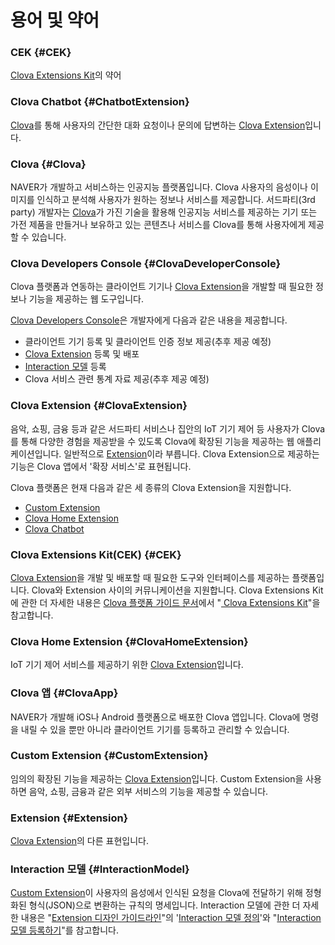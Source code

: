 # 용어 및 약어

### CEK {#CEK}

[Clova Extensions Kit](#CEK)의 약어

### Clova Chatbot {#ChatbotExtension}

<a href="https://developers.naver.com/docs/clova/guide/" target="_blank">Clova</a>를 통해 사용자의 간단한 대화 요청이나 문의에 답변하는 [Clova Extension](#ClovaExtension)입니다.

### Clova {#Clova}

NAVER가 개발하고 서비스하는 인공지능 플랫폼입니다. Clova 사용자의 음성이나 이미지를 인식하고 분석해 사용자가 원하는 정보나 서비스를 제공합니다. 서드파티(3rd party) 개발자는 <a href="http://clova.ai" target="_blank">Clova</a>가 가진 기술을 활용해 인공지능 서비스를 제공하는 기기 또는 가전 제품을 만들거나 보유하고 있는 콘텐츠나 서비스를 Clova를 통해 사용자에게 제공할 수 있습니다.

### Clova Developers Console {#ClovaDeveloperConsole}

Clova 플랫폼과 연동하는 클라이언트 기기나 [Clova Extension](#ClovaExtension)을 개발할 때 필요한 정보나 기능을 제공하는 웹 도구입니다.

<a href="https://developers.naver.com/console/clova/" target="_blank">Clova Developers Console</a>은 개발자에게 다음과 같은 내용을 제공합니다.

* 클라이언트 기기 등록 및 클라이언트 인증 정보 제공(추후 제공 예정)
* [Clova Extension](#ClovaExtension) 등록 및 배포
* [Interaction 모델](#InteractionModel) 등록
* Clova 서비스 관련 통계 자료 제공(추후 제공 예정)

### Clova Extension {#ClovaExtension}

음악, 쇼핑, 금융 등과 같은 서드파티 서비스나 집안의 IoT 기기 제어 등 사용자가 Clova를 통해 다양한 경험을 제공받을 수 있도록 Clova에 확장된 기능을 제공하는 웹 애플리케이션입니다. 일반적으로 [Extension](#Extension)이라 부릅니다. Clova Extension으로 제공하는 기능은 Clova 앱에서 '확장 서비스'로 표현됩니다.

Clova 플랫폼은 현재 다음과 같은 세 종류의 Clova Extension을 지원합니다.

* [Custom Extension](#CustomExtension)
* [Clova Home Extension](#ClovaHomeExtension)
* [Clova Chatbot](#ChatbotExtension)

### Clova Extensions Kit(CEK) {#CEK}

[Clova Extension](#ClovaExtension)을 개발 및 배포할 때 필요한 도구와 인터페이스를 제공하는 플랫폼입니다. Clova와 Extension 사이의 커뮤니케이션을 지원합니다. Clova Extensions Kit에 관한 더 자세한 내용은 <a href="https://developers.naver.com/docs/clova/guide/" target="_blank">Clova 플랫폼 가이드 문서</a>에서 "<a href="https://developers.naver.com/docs/clova/guide/CEK/CEK_Overview.md" target="_blank"> Clova Extensions Kit</a>"을 참고합니다.

### Clova Home Extension {#ClovaHomeExtension}

IoT 기기 제어 서비스를 제공하기 위한 [Clova Extension](#ClovaExtension)입니다.

### Clova 앱 {#ClovaApp}

NAVER가 개발해 iOS나 Android 플랫폼으로 배포한 Clova 앱입니다. Clova에 명령을 내릴 수 있을 뿐만 아니라 클라이언트 기기를 등록하고 관리할 수 있습니다.

### Custom Extension {#CustomExtension}

임의의 확장된 기능을 제공하는 [Clova Extension](#ClovaExtension)입니다. Custom Extension을 사용하면 음악, 쇼핑, 금융과 같은 외부 서비스의 기능을 제공할 수 있습니다.

### Extension {#Extension}

[Clova Extension](#ClovaExtension)의 다른 표현입니다.

### Interaction 모델 {#InteractionModel}

[Custom Extension](#CustomExtension)이 사용자의 음성에서 인식된 요청을 Clova에 전달하기 위해 정형화된 형식(JSON)으로 변환하는 규칙의 명세입니다. Interaction 모델에 관한 더 자세한 내용은 "<a href="https://developers.naver.com/docs/clova/guide/Design/Design_Guideline_For_Extension.md" target="_blank">Extension 디자인 가이드라인</a>"의 '<a href="https://developers.naver.com/docs/clova/guide/Design/Design_Guideline_For_Extension.md#DefineInteractionModel" target="_blank">Interaction 모델 정의</a>'와 "<a href="https://developers.naver.com/docs/clova/guide/DevConsole/Guides/CEK/Register_Interaction_Model.md" target="_blank">Interaction 모델 등록하기</a>"를 참고합니다.
